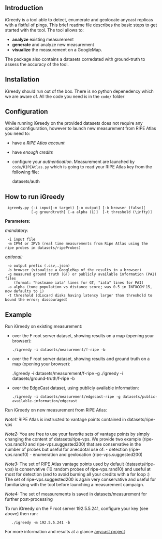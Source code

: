 Introduction
-------------
iGreedy is a tool able to detect, enumerate and geolocate anycast replicas with a fistful of pings. 
This brief readme file describes the basic steps to get started with the tool. The tool
allows to:  
- **analyze** existing measurement 
- **generate** and analyze new measurement 
- **visualize** the measurement on a GoogleMap. 

The package also contains a datasets corredated with ground-truth to 
assess the accuracy of the tool.


Installation
-------------
iGreedy should run out of the box. There is no python depenedency which 
we are aware of. All the code you need is in the `code/` folder



Configuration
-------------
While running iGreedy on the provided datasets does not require any special
configuration, however to launch new measurement from RIPE Atlas you need to:
- have a *RIPE Atlas account*
- have *enough credits*
- configure your *authentication*. 
Measurement are launched by `code/RIPEAtlas.py` which is going
to read your RIPE Atlas key from the following file:

    datasets/auth

How to run iGreedy
-------------

     igreedy.py (-i input|-m target) [-o output] [-b browser (false)] 
                [-g groundtruth] [-a alpha (1)]  [-t threshold (\infty)] 

**Parameters:**

*mandatory:*

     -i input file
     -m IPV4 or IPV6 (real time measurements from Ripe Atlas using the ripe probes in datasets/ripeProbes) 

*optional:*

     -o output prefix (.csv,.json)
     -b browser (visualize a GoogleMap of the results in a browser)
     -g measured ground truth (GT) or publicly available information (PAI) files 
        (format: "hostname iata" lines for GT, "iata" lines for PAI)
     -a alpha (tune population vs distance score; was 0.5 in INFOCOM'15, now defaults to 1)
     -t threshold (discard disks having latency larger than threshold to bound the error; discouraged)


Example
-------------

Run iGreedy on existing measurement:
- over the F root server dataset, showing results on a map (opening your browser):

    `./igreedy -i datasets/measurement/f-ripe -b`

- over the F root server dataset, showing results and ground truth on a map (opening your browser):

    ./igreedy -i datasets/measurement/f-ripe -g ./igreedy -i datasets/ground-truth/f-ripe -b

- over the EdgeCast dataset, using publicly available information:

    `./igreedy -i datasets/measurement/edgecast-ripe -g datasets/public-available-information/edgecast `
    

Run iGreedy on new measurement from RIPE Atlas:
 
*Note1:* RIPE Atlas is instructed to vantage points contained in
            datasets/ripe-vps

*Note2:* You are free to use your favorite sets of vantage points by simply changing 
       the content of datasets/ripe-vps. We provide two example (ripe-vps.rand10 
       and ripe-vps.suggested200) that are conservative in the number of probes
       but useful for anecdotal use of:
        - detection (ripe-vps.rand10)
        - enumeration and geolocation (ripe-vps.suggested200)

*Note3:* The set of RIPE Atlas vantage points used by default (datasets/ripe-vps) is 
       conservative (10 random probes of ripe-vps.rand10) and useful at most for 
       detection (and to avoid burning all your credits with a for loop :)
       The set of ripe-vps.suggested200 is again very conservative and useful for 
       familiarizing with the tool before launching a measurement campaign. 

*Note4:* The set of measurements is saved in datasets/measurement for further post-processing

To run iGreedy on the F root server 192.5.5.241, configure your key (see above) then run:

       ./igreedy -m 192.5.5.241 -b
       
For more information and results at a glance [anycast project](http://www.infres.enst.fr/~drossi/anycast) 
